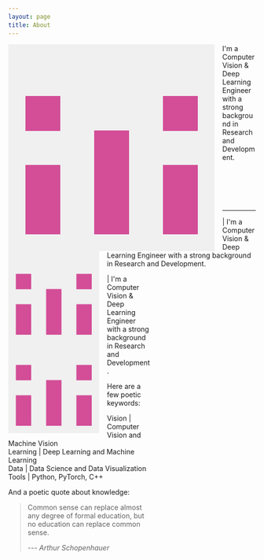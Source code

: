 ```yaml
---
layout: page
title: About
---
```


<img style="float: left; margin: 0px 16px 0px 0px;" class="profilepic" src="public/stock.png" />
I'm a Computer Vision & Deep Learning Engineer with a strong background in Research and Development. 
<br/><br/><br/><br/><br/><br/>

------

<img width=185 style="float: left; margin: 0px 16px 0px 0px;" class="profilepic" src="public/stock.png"/> | I'm a Computer Vision & Deep Learning Engineer with a strong background in Research and Development. 

<div style="width:290px">
  
<div style="width:185px">
  <img style="float: left; margin: 0px 16px 0px 0px;" class="profilepic" src="public/stock.png"/>
  </div>| I'm a Computer Vision & Deep Learning Engineer with a strong background in Research and Development. 

Here are a few poetic keywords:

Vision \| Computer Vision and Machine Vision<br/>
Learning \| Deep Learning and Machine Learning<br/>
Data \| Data Science and Data Visualization<br/>
Tools \| Python, PyTorch, C++<br/>

And a poetic quote about knowledge:
> Common sense can replace almost any degree of formal education, but no education can replace common sense.<br/>
>
> --- <cite>Arthur Schopenhauer</cite>

<!--- Natürlicher Verstand kann fast jeden Grad von Bildung ersetzen, aber keine Bildung den natürlichen Verstand.<br/> -->
